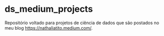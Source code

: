 # ds_medium_projects

Repositório  voltado para projetos  de ciência de dados que são postados no  meu blog  https://nathaliatito.medium.com/.
